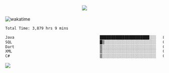 <h1 align="center">
  <img src="https://readme-typing-svg.herokuapp.com/?font=Righteous&size=35&center=true&vCenter=true&width=500&height=70&duration=4000&lines=Hi!+%F0%9F%91%8B+I%27m+Ali%20Osman!;" />
</h1>


![wakatime](https://wakatime.com/share/@aliosmanoktar/3a8ffe71-6da4-4964-913b-2f09afbe53bf.svg?cache=none)
<!--START_SECTION:waka-->

```txt
Total Time: 3,879 hrs 9 mins

Java                                      ██████████████████████░░░   87.58 %
SQL                                       █▒░░░░░░░░░░░░░░░░░░░░░░░   04.81 %
Dart                                      ▒░░░░░░░░░░░░░░░░░░░░░░░░   01.79 %
XML                                       ▒░░░░░░░░░░░░░░░░░░░░░░░░   01.46 %
C#                                        ▒░░░░░░░░░░░░░░░░░░░░░░░░   00.88 %
```

<!--END_SECTION:waka-->

<img src="https://profile-counter.glitch.me/aliosmanoktar/count.svg" />

